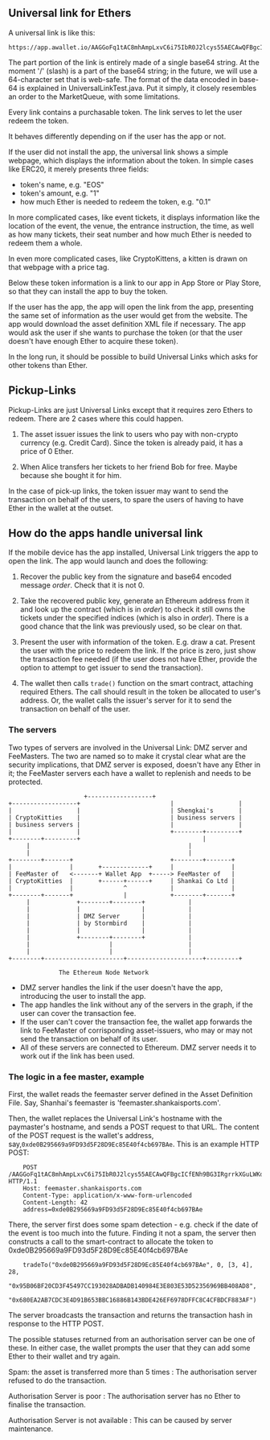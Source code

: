 ## Universal link for Ethers

A universal link is like this:

    https://app.awallet.io/AAGGoFq1tAC8mhAmpLxvC6i75IbR0J2lcys55AECAwQFBgcICfENh9BG3IRgrrkXGuLWKddxeI/PpXzaZ/RdyUxbrKi4MSEHa8NMnKTyjVw7uODNrpcboqSWZfIrHCFoug/YGegb

The part portion of the link is entirely made of a single base64 string. At the moment '/' (slash) is a part of the base64 string; in the future, we will use a 64-character set that is web-safe. The format of the data encoded in base-64 is explained in UniversalLinkTest.java. Put it simply, it closely resembles an order to the MarketQueue, with some limitations.

Every link contains a purchasable token. The link serves to let the user redeem the token.

It behaves differently depending on if the user has the app or not.

If the user did not install the app, the universal link shows a simple webpage, which displays the information about the token. In simple cases like ERC20, it merely presents three fields:

- token's name, e.g. "EOS"
- token's amount, e.g. "1"
- how much Ether is needed to redeem the token, e.g. "0.1"

In more complicated cases, like event tickets, it displays information like the location of the event, the venue, the entrance instruction, the time, as well as how many tickets, their seat number and how much Ether is needed to redeem them a whole.

In even more complicated cases, like CryptoKittens, a kitten is drawn on that webpage with a price tag.

Below these token information is a link to our app in App Store or Play Store, so that they can install the app to buy the token.

If the user has the app, the app will open the link from the app, presenting the same set of information as the user would get from the website. The app would download the asset definition XML file if necessary. The app would ask the user if she wants to purchase the token (or that the user doesn't have enough Ether to acquire these token).

In the long run, it should be possible to build Universal Links which asks for other tokens than Ether.

## Pickup-Links

Pickup-Links are just Universal Links except that it requires zero Ethers to redeem. There are 2 cases where this could happen.

1. The asset issuer issues the link to users who pay with non-crypto currency (e.g. Credit Card). Since the token is already paid, it has a price of 0 Ether.
   
2. When Alice transfers her tickets to her friend Bob for free. Maybe because she bought it for him.

In the case of pick-up links, the token issuer may want to send the transaction on behalf of the users, to spare the users of having to have Ether in the wallet at the outset.

## How do the apps handle universal link

If the mobile device has the app installed, Universal Link triggers
the app to open the link. The app would launch and does the following:

1. Recover the public key from the signature and base64 encoded
   message _order_. Check that it is not 0.

2. Take the recovered public key, generate an Ethereum address from it and look up the contract (which is in _order_) to check it still owns the tickets under the specified indices (which is also in _order_). There is a good chance that the link was previously used, so be clear on that.

3. Present the user with information of the token. E.g. draw a cat. Present the user with the price to redeem the link. If the price is zero, just show the transaction fee needed (if the user does not have Ether, provide the option to attempt to get issuer to send the transaction).

4. The wallet then calls `trade()` function on the smart contract, attaching required Ethers. The call should result in the token be allocated to user's address. Or, the wallet calls the issuer's server for it to send the transaction on behalf of the user.


### The servers

Two types of servers are involved in the Universal Link: DMZ server and FeeMasters. The two are named so to make it crystal clear what are the security implications, that DMZ server is exposed, doesn't have any Ether in it; the FeeMaster servers each have a wallet to replenish and needs to be protected.

						 +------------------+
    +------------------+                         |                  |
    |                  |                         | Shengkai's       |
    | CryptoKitties    |                         | business servers |
    | business servers |                         |                  |
    |                  |                         +--------+---------+
    +--------+---------+                                  |
	     |                                            |
	     |                                            |
    +--------+-------+                           +--------+-------+
    |                |       +-------------+     |                |
    | FeeMaster of   <-------+ Wallet App  +-----> FeeMaster of   |
    | CryptoKitties  |       +------+------+     | Shankai Co Ltd |
    |                |              ^            |                |
    +--------+-------+              |            +--------+-------+
	     |             +--------+--------+            |
	     |             |                 |            |
	     |             | DMZ Server      |            |
	     |             | by Stormbird    |            |
	     |             |                 |            |
	     |             +--------+--------+            |
	     |                      |                     |
	     |                      |                     |
    +--------+----------------------+---------------------+---------+

                  The Ethereum Node Network


- DMZ server handles the link if the user doesn't have the app, introducing the user to install the app.
- The app handles the link without any of the servers in the graph, if the user can cover the transaction fee.
- If the user can't cover the transaction fee, the wallet app forwards the link to FeeMaster of corrisponding asset-issuers, who may or may not send the transaction on behalf of its user.
- All of these servers are connected to Ethereum. DMZ server needs it to work out if the link has been used.

### The logic in a fee master, example

First, the wallet reads the feemaster server defined in the Asset Definition File. Say, Shanhai's feemaster is 'feemaster.shankaisports.com'.

Then, the wallet replaces the Universal Link's hostname with the paymaster's hostname, and sends a POST request to that URL. The content of the POST request is the wallet's address, say,`0xde0B295669a9FD93d5F28D9Ec85E40f4cb697BAe`. This is an example HTTP POST:

        POST /AAGGoFq1tAC8mhAmpLxvC6i75IbR0J2lcys55AECAwQFBgcICfENh9BG3IRgrrkXGuLWKddxeI/PpXzaZ/RdyUxbrKi4MSEHa8NMnKTyjVw7uODNrpcboqSWZfIrHCFoug/YGegb HTTP/1.1
        Host: feemaster.shankaisports.com
        Content-Type: application/x-www-form-urlencoded
        Content-Length: 42
        address=0xde0B295669a9FD93d5F28D9Ec85E40f4cb697BAe

There, the server first does some spam detection - e.g. check if the date of the event is too much into the future. Finding it not a spam, the server then constructs a call to the smart-contract to allocate the token to 0xde0B295669a9FD93d5F28D9Ec85E40f4cb697BAe

        tradeTo("0xde0B295669a9FD93d5F28D9Ec85E40f4cb697BAe", 0, [3, 4], 28,
            "0x95B06BF20CD3F45497CC193028ADBADB140984E3E803E53D52356969BB408AD8", 
            "0x680EA2AB7CDC3E4D91B653BBC16886B143BDE426EF6978DFFC8C4CFBDCF883AF")

The server broadcasts the transaction and returns the transaction hash in response to the HTTP POST.

The possible statuses returned from an authorisation server can be one of these. In either case, the wallet prompts the user that they can add some Ether to their wallet and try again.

Spam: the asset is transferred more than 5 times
:   The authorisation server refused to do the transaction.

Authorisation Server is poor
:   The authorisation server has no Ether to finalise the transaction.

Authorisation Server is not available
:   This can be caused by server maintenance.

